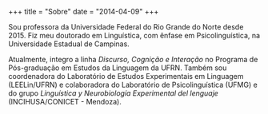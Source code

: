 +++
title = "Sobre"
date = "2014-04-09"
+++


Sou professora da Universidade Federal do Rio Grande do Norte desde 2015. Fiz meu doutorado em Linguística, com ênfase em Psicolinguística, na Universidade Estadual de Campinas.

Atualmente, integro a linha *Discurso, Cognição e Interação* no Programa de Pós-graduação em Estudos da Linguagem da UFRN. Também sou coordenadora do Laboratório de Estudos Experimentais em Linguagem (LEELin/UFRN) e colaboradora do Laboratório de Psicolinguística (UFMG) e do grupo _Linguística y Neurobiología Experimental del lenguaje_ (INCIHUSA/CONICET - Mendoza).



